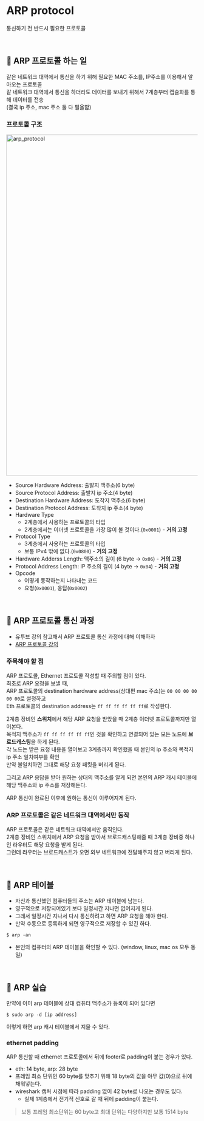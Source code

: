 # ARP protocol

통신하기 전  반드시 필요한 프로토콜

<br>

## :pushpin: ARP 프로토콜 하는 일

같은 네트워크 대역에서 통신을 하기 위해 필요한 MAC 주소를, IP주소를 이용해서 알아오는 프로토콜  
같 네트워크 대역에서 통신을 하더라도 데이터를 보내기 위해서 7계층부터 캡슐화를 통해 데이터를 전송  
(결국 ip 주소, mac 주소 둘 다 필욜함)

### 프로토콜 구조

<img width="899" alt="arp_protocol" src="https://user-images.githubusercontent.com/41675375/206892320-c322aa4e-3635-408e-90c1-8dae78478144.png">

- Source Hardware Address: 출발지 맥주소(6 byte)
- Source Protocol Address: 출발지 ip 주소(4 byte)
- Destination Hardware Address: 도착지 맥주소(6 byte)
- Destination Protocol Address: 도착지 ip 주소(4 byte)
- Hardware Type
  - 2계층에서 사용하는 프로토콜의 타입
  - 2계층에서는 이더넷 프로토콜을 가장 많이 볼 것이다.(`0x0001`) - **거의 고정**
- Protocol Type
  - 3계층에서 사용하는 프로토콜의 타입
  - 보통 IPv4 밖에 없다.(`0x0800`) - **거의 고정**
- Hardware Adderss Length: 맥주소의 길이 (6 byte -> `0x06`) - **거의 고정**
- Protocol Address Length: IP 주소의 길이 (4 byte -> `0x04`) - **거의 고정**
- Opcode
  - 어떻게 동작하는지 나타내는 코드
  - 요청(`0x0001`), 응답(`0x0002`)

<br>

## :pushpin: ARP 프로토콜 통신 과정

- 유투브 강의 참고해서 ARP 프로토콜 통신 과정에 대해 이해하자
- [ARP 프로토콜 강의](https://youtu.be/LDsp-Xb168E?list=PL0d8NnikouEWcF1jJueLdjRIC4HsUlULi&t=655)

### 주목해야 할 점
ARP 프로토콜, Ethernet 프로토콜 작성할 때 주의할 점이 있다.  
최초로 ARP 요청을 보낼 때,  
ARP 프로토콜의 destination hardware address(상대편 mac 주소)는 `00 00 00 00 00 00`로 설정하고  
Eth 프로토콜의 destination address는 `ff ff ff ff ff ff`로 작성한다.  

2계층 장비인 **스위치**에서 해당 ARP 요청을 받았을 때 2계층 이더넷 프로토콜까지만 열어본다.  
목적지 맥주소가 `ff ff ff ff ff ff`인 것을 확인하고 연결되어 있는 모든 노드에 **브로드캐스팅**을 하게 된다.  
각 노드는 받은 요청 내용을 열어보고 3계층까지 확인했을 때 본인의 ip 주소와 목적지 ip 주소 일치여부를 확인  
만약 불일치하면 그대로 해당 요청 패킷을 버리게 된다.  

그리고 ARP 응답을 받아 원하는 상대의 맥주소를 알게 되면 본인의 ARP 캐시 테이블에 해당 맥주소와 ip 주소를 저장해둔다.  

ARP 통신이 완료된 이후에 원하는 통신이 이루어지게 된다.

### ARP 프로토콜은 같은 네트워크 대역에서만 동작

ARP 프로토콜은 같은 네트워크 대역에서만 움직인다.  
2계층 장비인 스위치에서 ARP 요청을 받아서 브로드캐스팅해줄 때 3계층 장비중 하나인 라우터도 해당 요청을 받게 된다.  
그런데 라우터는 브로드캐스트가 오면 외부 네트워크에 전달해주지 않고 버리게 된다.

<br>

## :pushpin: ARP 테이블 
- 자신과 통신했던 컴퓨터들의 주소는 ARP 테이블에 남는다.
- 영구적으로 저장되어있기 보다 일정시간 지나면 없어지게 된다.
- 그래서 일정시간 지나서 다시 통신하려고 하면 ARP 요청을 해야 한다.
- 만약 수동으로 등록하게 되면 영구적으로 저장할 수 있긴 하다.

```shell
$ arp -an
```
- 본인의 컴퓨터의 ARP 테이블을 확인할 수 있다. (window, linux, mac os 모두 동일)

<br>

## :pushpin: ARP 실습

만약에 이미 arp 테이블에 상대 컴퓨터 맥주소가 등록이 되어 있다면
```shell
$ sudo arp -d [ip address]
```
이렇게 하면 arp 캐시 테이블에서 지울 수 있다.  

### ethernet padding
ARP 통신할 때 ethernet 프로토콜에서 뒤에 footer로 padding이 붙는 경우가 있다.  
- eth: 14 byte, arp: 28 byte
- 프레임 최소 단위인 60 byte를 맞추기 위해 18 byte의 값을 아무 값(0)으로 뒤에 채워넣는다.
- wireshark 캡처 시점에 따라 padding 없이 42 byte로 나오는 경우도 있다.
  - 실제 1계층에서 전기적 신호로 갈 때 뒤에 padding이 붙는다.

> 보통 프레임 최소단위는 60 byte고 최대 단위는 다양하지만 보통 1514 byte
